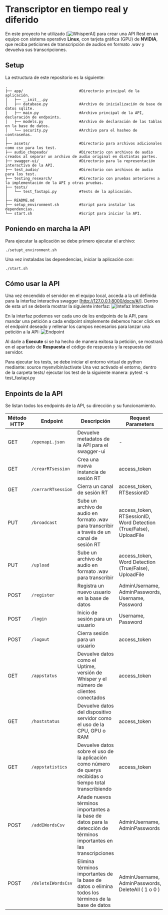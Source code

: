 # Transcriptor en tiempo real y diferido
En este proyecto he utilizado [![WhisperAI](https://github.com/openai/whisper)] para crear una API Rest en un equipo con sistema operativo **Linux**, con tarjeta gráfica (GPU) de **NVIDIA**, que reciba peticiones de transcripción de audios en formato .wav y devuelva sus transcripciones.

## Setup
La estructura de este repositorio es la siguiente:
```
.
├── app/                         #Directorio principal de la aplicación.
│   ├── __init__.py             
│   ├── database.py              #Archivo de inicialización de base de datos sqlite.
│   ├── main.py                  #Archivo principal de la API, declaración de endpoints.
│   ├── models.py                #Archivo de declaración de las tablas en la base de datos.
│   └── security.py              #Archivo para el hasheo de contraseñas.
│
├── assets/                      #Directorio para archivos adicionales como csv para los test.
├── audio_chopeado/              #Directorio con archivos de audio creados al separar un archivo de audio original en distintas partes.          
├── swagger-ui/                  #Directorio para la representación interactiva de la API.
├── test_audio/                  #Directorio con archivos de audio para los test.
├── testing_research/            #Directorio con pruebas anteriores a la implementación de la API y otras pruebas.
├── tests/               
│   └── test_fastapi.py          #Tests de la aplicación.
│
├── README.md
├── setup_environment.sh         #Script para instalar las dependencias.
└── start.sh                     #Script para iniciar la API.
```
## Poniendo en marcha la API
Para ejecutar la aplicación se debe primero ejecutar el archivo:
```
./setupt_environment.sh
```
Una vez instaladas las dependencias, iniciar la aplicación con:
```
./start.sh
```

## Cómo usar la API
Una vez encendido el servidor en el equipo local, acceda a la url definida para la interfaz interactiva swagger [http://127.0.0.1:8000/docs/#/]. Dentro de esta url se debería mostrar la siguiente interfaz:
![Intefaz Interactiva](https://github.com/user-attachments/assets/c9f37544-d27a-48fd-90b8-f28ae69c4e90)

En la interfaz podemos ver cada uno de los endpoints de la API, para mandar una petición a cada endpoint simplemente debemos hacer click en el endpoint deseado y rellenar los campos necesarios para lanzar una petición a la API:
![Endpoint](https://github.com/user-attachments/assets/675d67fd-8573-4631-9519-f72d4c5d9ee2)

Al darle a **Execute** si se ha hecho de manera exitosa la petición, se mostrará en el apartado de **Respuesta** el código de respuesta y la respuesta del servidor.

Para ejecutar los tests, se debe iniciar el entorno virtual de python mediante: source myenv/bin/activate
Una vez activado el entorno, dentro de la carpeta tests/ ejecutar los test de la siguiente manera: pytest -s test_fastapi.py

## Enpoints de la API
Se listan todos los endpoints de la API, su dirección y su funcionamiento.

| Método HTTP | Endpoint | Descripción | Request Parameters | Response body |
|-------------|----------|-------------|--------------------|---------------|
| GET | `/openapi.json` | Devuelve metadatos de la API para el swagger-ui | - | - |
| GET | `/crearRTsession` | Crea una nueva instancia de sesión RT | access_token | String "RT_Session" |
| GET | `/cerrarRTsession` | Cierra un canal de sesión RT | access_token, RTSessionID | Objeto JSON |
| PUT | `/broadcast` | Sube un archivo de audio en formato .wav para transcribir a través de un canal de sesión RT | access_token, RTSessionID, Word Detection (True/False), UploadFile | Objeto JSON |
| PUT | `/upload` | Sube un archivo de audio en formato .wav para transcribir | access_token, Word Detection (True/False), UploadFile | Objeto JSON |
| POST | `/register` | Registra un nuevo usuario en la base de datos | AdminUsername, AdminPasswords, Username, Password | Objeto JSON |
| POST | `/login` | Inicio de sesión para un usuario | Username, Password | String "access_token" |
| POST | `/logout` | Cierra sesión para un usuario | access_token | String "logout completado |
| GET | `/appstatus` | Devuelve datos como el Uptime, versión de Whisper y el número de clientes conectados | access_token | Objeto JSON |
| GET | `/hoststatus` | Devuelve datos del dispositivo servidor como el uso de la CPU, GPU o RAM | access_token | Objeto JSON |
| GET | `/appstatistics` | Devuelve datos sobre el uso de la aplicación como número de querys recibidas o tiempo total transcribiendo | access_token | Objeto JSON |
| POST | `/addIWordsCsv` | Añade nuevos términos importantes a la base de datos para la detección de términos importantes en las transcripciones | AdminUsername, AdminPasswords | Objeto JSON |
| POST | `/deleteIWordsCsv` | Elimina términos importantes de la base de datos o elimina todos los términos de la base de datos | AdminUsername, AdminPasswords, DeleteAll ( 1 o 0 ) | Objeto JSON |


